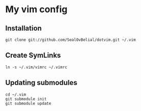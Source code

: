 My vim config
=============

Installation
------------
`git clone git://github.com/SealOvBelial/dotvim.git ~/.vim`

Create SymLinks
---------------
`ln -s ~/.vim/vimrc ~/.vimrc`

Updating submodules
-------------------
```
cd ~/.vim
git submodule init
git submodule update
```

